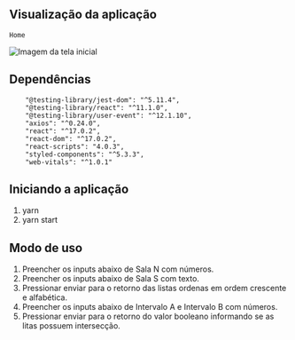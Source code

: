 ## Visualização da aplicação

`Home`

![Imagem da tela inicial](https://i.ibb.co/h2qVMHL/opabox-challenge.png)

## Dependências

```
    "@testing-library/jest-dom": "^5.11.4",
    "@testing-library/react": "^11.1.0",
    "@testing-library/user-event": "^12.1.10",
    "axios": "^0.24.0",
    "react": "^17.0.2",
    "react-dom": "^17.0.2",
    "react-scripts": "4.0.3",
    "styled-components": "^5.3.3",
    "web-vitals": "^1.0.1"
```

## Iniciando a aplicação

1. yarn
2. yarn start

## Modo de uso

1. Preencher os inputs abaixo de Sala N com números.
2. Preencher os inputs abaixo de Sala S com texto.
3. Pressionar enviar para o retorno das listas ordenas em ordem crescente e alfabética.
4. Preencher os inputs abaixo de Intervalo A e Intervalo B com números.
5. Pressionar enviar para o retorno do valor booleano informando se as litas possuem intersecção.
